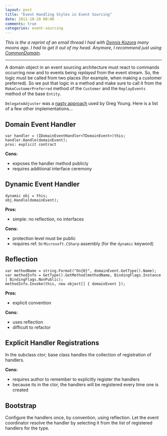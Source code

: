 ```yaml
---
layout: post
title: "Event Handling Styles in Event Sourcing"
date: 2011-10-20 00:00
comments: true
categories: event-sourcing
---
```


*This is the a reprint of an email thread I had with [Dennis Kozora][djk] many moons ago. I had to get it out of my head. Anymore, I recommend just using [CommonDomain][cd].*

----

A domain object in an event sourcing architecture must react to commands occurring *now* and to events being *replayed* from the event stream. So, the logic must be called from two places (for example, when making a customer preferred). So we put that logic in a method and make sure to call it from the `MakeCustomerPreferred` method of the `Customer` and the `ReplayEvents` method of the base `Entity`.

`DelegateAdjuster` was a [nasty approach][del] used by Greg Young. Here is a list of a few other implementations...

## Domain Event Handler

    var handler = (IDomainEventHandler<TDomainEvent>)this; 
    handler.Handle(domainEvent); 
    pros: explicit contract

**Cons:** 

* exposes the handler method publicly
* requires additional interface ceremony

## Dynamic Event Handler

    dynamic obj = this; 
    obj.Handle(domainEvent); 
    
**Pros:**

* simple: no reflection, no interfaces

**Cons:**

* protection level must be public
* requires ref. to `Microsoft.CSharp` assembly (for the `dynamic` keyword)

## Reflection

    var methodName = string.Format("On{0}", domainEvent.GetType().Name); 
    var methodInfo = GetType().GetMethod(methodName, BindingFlags.Instance | BindingFlags.NonPublic); 
    methodInfo.Invoke(this, new object[] { domainEvent }); 

**Pros:**

* explicit convention

**Cons:**

* uses reflection
* difficult to refactor

## Explicit Handler Registrations
In the subclass ctor; base class handles the collection of registration of handlers.

**Cons:**

* requires author to remember to explicitly register the handlers
* because its in the ctor, the handlers will be registered every time one is created

## Bootstrap
Configure the handlers once, by convention, using reflection. Let the event coordinator resolve the handler by selecting it from the list of registered handlers for the type.

 [djk]: https://twitter.com/#!/djkozora
 [cd]: http://nuget.org/packages/CommonDomain
 [del]: http://codebetter.com/gregyoung/2009/10/03/delegate-mapper/
